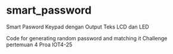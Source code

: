 # smart_password
Smart Pasword Keypad dengan Output Teks LCD dan LED

Code for generating random password and matching it
Challenge pertemuan 4 Proa IOT4-25
